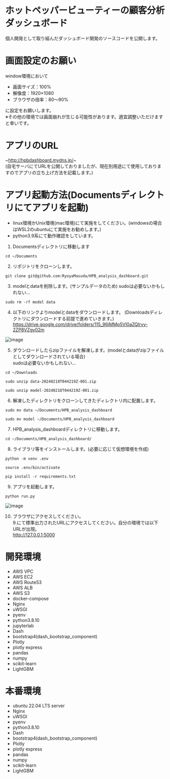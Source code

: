 # ホットペッパービューティーの顧客分析ダッシュボード
個人開発として取り組んだダッシュボード開発のソースコードを公開します。

# 画面設定のお願い
window環境において
- 画面サイズ：100%
- 解像度：1920×1080
- ブラウザの倍率：80〜90%

に設定をお願いします。<br>
※その他の環境では画面崩れが生じる可能性があります。適宜調整いただけますと幸いです。

# アプリのURL
~http://hpbdashboard.mydns.jp/~  
(自宅サーバにてURLを公開しておりましたが、現在別用途にて使用しておりますのでアプリの立ち上げ方法を記載します。)

# アプリ起動方法(Documentsディレクトリにてアプリを起動)
- linux環境かUnix環境(mac環境)にて実施をしてください。(windowsの場合はWSL2のubuntuにて実施をお勧めします。)  
- python3.9系にて動作確認をしています。
  
1. Documentsディレクトリに移動します
```
cd ~/Documents
```
2. リポジトリをクローンします。
```
git clone git@github.com:RyoyaMasuda/HPB_analysis_dashboard.git
```
3. modelとdataを削除します。(サンプルデータのため)
sudoは必要ないかもしれない...  
```
sudo rm -rf model data
```
4. 以下のリンクよりmodelとdataをダウンロードします。
(Downloadsディレクトリにダウンロードする前提で進めていきます。)  
https://drive.google.com/drive/folders/115_96jMMp5Vl0aZQIrvy-2ZP8VZgy02m
  
![image](https://github.com/RyoyaMasuda/HPB_analysis_dashboard/assets/94744317/53acf4a9-9ad3-470f-99ab-74069b80b3e7)
  
5. ダウンロードしたらzipファイルを解凍します。(modelとdataがzipファイルとしてダウンロードされている場合)  
sudoは必要ないかもしれない...  
```
cd ~/Downloads
```
```
sudo unzip data-20240218T044219Z-001.zip
```
```
sudo unzip model-20240218T044219Z-001.zip
```
6. 解凍したディレクトリをクローンしてきたディレクトリ内に配置します。
```
sudo mv data ~/Documents/HPB_analysis_dashboard
```
```
sudo mv model ~/Documents/HPB_analysis_dashboard
```
7. HPB_analysis_dashboardディレクトリに移動します。
```
cd ~/Documents/HPB_analysis_dashboard/
```
8. ライブラリ等をインストールします。(必要に応じて仮想環境を作成)
```
python -m venv .env
```
```
source .env/bin/activate
```
```
pip install -r requirements.txt
```
9. アプリを起動します。
```
python run.py
```

![image](https://github.com/RyoyaMasuda/HPB_analysis_dashboard/assets/94744317/8a33d237-9b5b-47b5-a282-7968ddb5ad87)
  
10. ブラウザにアクセスしてください。  
9.にて標準出力されたURLにアクセスしてください。自分の環境では以下URLが出現。  
http://127.0.0.1:5000  
  
# 開発環境
- AWS VPC
- AWS EC2
- AWS Route53
- AWS ALB
- AWS S3
- docker-compose
- Nginx
- uWSGI
- pyenv
- python3.8.10
- jupyterlab
- Dash
- bootstrap4(dash_bootstrap_component)
- Plotly
- plotly express
- pandas
- numpy
- scikit-learn
- LightGBM

# 本番環境
- ubuntu 22.04 LTS server
- Nginx
- uWSGI
- pyenv
- python3.8.10
- Dash
- bootstrap4(dash_bootstrap_component)
- Plotly
- plotly express
- pandas
- numpy
- scikit-learn
- LightGBM
